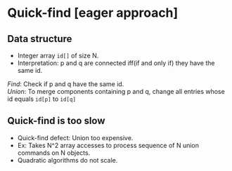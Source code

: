 # Quick-find [eager approach]

## Data structure

- Integer array `id[]` of size N.
- Interpretation: p and q are connected iff(if and only if) they have the same id.

_Find_: Check if p and q have the same id.  
_Union_: To merge components containing p and q, change all entries whose id equals `id[p]` to `id[q]`

## Quick-find is too slow

- Quick-find defect: Union too expensive.
- Ex: Takes N^2 array accesses to process sequence of N union commands on N objects.
- Quadratic algorithms do not scale.
